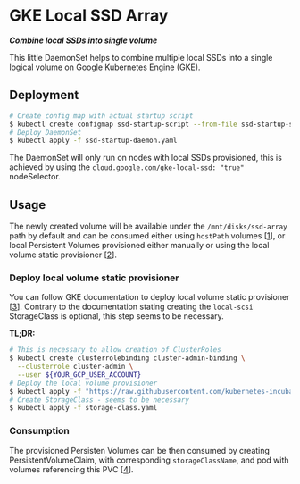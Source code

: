 # GKE Local SSD Array

__*Combine local SSDs into single volume*__

This little DaemonSet helps to combine multiple local SSDs into a single logical
volume on Google Kubernetes Engine (GKE).

## Deployment

```bash
# Create config map with actual startup script
$ kubectl create configmap ssd-startup-script --from-file ssd-startup-script.sh -n kube-system
# Deploy DaemonSet
$ kubectl apply -f ssd-startup-daemon.yaml
```

The DaemonSet will only run on nodes with local SSDs provisioned, this is
achieved by using the `cloud.google.com/gke-local-ssd: "true"` nodeSelector.


## Usage

The newly created volume will be available under the `/mnt/disks/ssd-array`
path by default and can be consumed either using `hostPath` volumes [[1]], or
local Persistent Volumes provisioned either manually or using the local volume
static provisioner [[2]].

[1]: https://cloud.google.com/kubernetes-engine/docs/how-to/persistent-volumes/local-ssd#example_hostpath
[2]: https://kubernetes.io/docs/concepts/storage/volumes/#local


### Deploy local volume static provisioner 

You can follow GKE documentation to deploy local volume static provisioner [[3]].
Contrary to the documentation stating creating the `local-scsi` StorageClass is
optional, this step seems to be necessary.

**TL;DR:**

```bash
# This is necessary to allow creation of ClusterRoles
$ kubectl create clusterrolebinding cluster-admin-binding \
  --clusterrole cluster-admin \
  --user ${YOUR_GCP_USER_ACCOUNT}
# Deploy the local volume provisioner
$ kubectl apply -f "https://raw.githubusercontent.com/kubernetes-incubator/external-storage/master/local-volume/provisioner/deployment/kubernetes/gce/provisioner_generated_gce_ssd_count.yaml" 
# Create StorageClass - seems to be necessary
$ kubectl apply -f storage-class.yaml
```

### Consumption

The provisioned Persisten Volumes can be then consumed by creating
PersistentVolumeClaim, with corresponding `storageClassName`, and pod with
volumes referencing this PVC [[4]].

[4]: https://kubernetes.io/docs/tasks/configure-pod-container/configure-persistent-volume-storage/#create-a-persistentvolumeclaim

[3]: https://cloud.google.com/kubernetes-engine/docs/how-to/persistent-volumes/local-ssd#running_the_local_volume_static_provisioner

